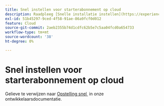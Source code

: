 ```yaml
---
title: Snel instellen voor starterabonnement op cloud
description: Raadpleeg [Snelle installatie instellen](https://experienceleague.adobe.com/nl/docs/commerce-cloud-service/user-guide/cdn/setup-fastly/fastly-configuration) in de documentatie voor ontwikkelaars.
exl-id: 51b45297-9ced-4f58-91ae-86a9fcf0d012
feature: Cloud
source-git-commit: 2aeb2355b74d1cdfc62b5e7c5aa04fcd0a654733
workflow-type: tm+mt
source-wordcount: '38'
ht-degree: 0%

---
```


# Snel instellen voor starterabonnement op cloud

Gelieve te verwijzen naar [&#x200B; Opstelling snel &#x200B;](https://experienceleague.adobe.com/nl/docs/commerce-cloud-service/user-guide/cdn/setup-fastly/fastly-configuration) in onze ontwikkelaarsdocumentatie.
